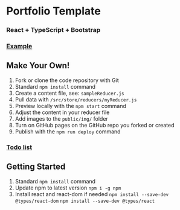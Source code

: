# Portfolio Template

### React + TypeScript + Bootstrap

### [Example](https://doublejosh.github.io/react-portfolio)

## Make Your Own!

1. Fork or clone the code repository with Git
1. Standard `npm install` command
1. Create a content file, see: `sampleReducer.js`
1. Pull data with `/src/store/reducers/myReducer.js`
1. Preview locally with the `npm start` command
1. Adjust the content in your reducer file
1. Add images to the `public/img/` folder
1. Turn on GitHub pages on the GitHub repo you forked or created
1. Publish with the `npm run deploy` command

### [Todo list](https://github.com/doublejosh/react-portfolio/wiki)

## Getting Started
1. Standard `npm install` command
1. Update npm to latest version `npm i -g npm`
1. Install react and react-dom if needed `npm install --save-dev @types/react-dom` `npm install --save-dev @types/react`